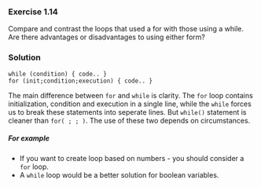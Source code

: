 ### Exercise 1.14

Compare and contrast the loops that used a for with those using a
while. Are there advantages or disadvantages to using either form?

### Solution

    while (condition) { code.. }
    for (init;condition;execution) { code.. }

The main difference between `for` and `while` is clarity. The `for` loop contains initialization, condition and execution in a single line, while the `while` forces us to break these statements into seperate lines. But `while()` statement is cleaner than `for( ; ; )`. The use of these two depends on circumstances.

##### For example

* If you want to create loop based on numbers - you should consider a `for` loop.
* A `while` loop would be a better solution for boolean variables.